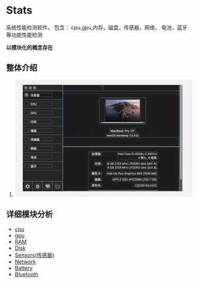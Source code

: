 # Stats 
系统性能检测软件。 包含： 
cpu,gpu,内存，磁盘，传感器，网络， 电池，蓝牙等功能性能检测 

__以模块化的概念存在__  



## 整体介绍
1. ![SettingsViewController](./assets/SettingViewController.png)




## 详细模块分析 
* [cpu]()
* [gpu]()
* [RAM]()
* [Disk]()
* [Sensors(传感器)]()
* [Network]()
* [Battery]()
* [Bluetooth]()